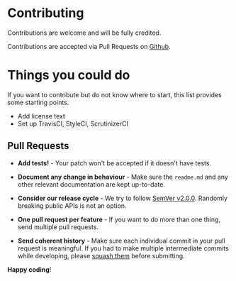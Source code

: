 # Contributing

Contributions are welcome and will be fully credited.

Contributions are accepted via Pull Requests on [Github](https://github.com/codelabbg/trackartworkimagescraper).

# Things you could do
If you want to contribute but do not know where to start, this list provides some starting points.
- Add license text
- Set up TravisCI, StyleCI, ScrutinizerCI

## Pull Requests

- **Add tests!** - Your patch won't be accepted if it doesn't have tests.

- **Document any change in behaviour** - Make sure the `readme.md` and any other relevant documentation are kept up-to-date.

- **Consider our release cycle** - We try to follow [SemVer v2.0.0](http://semver.org/). Randomly breaking public APIs is not an option.

- **One pull request per feature** - If you want to do more than one thing, send multiple pull requests.

- **Send coherent history** - Make sure each individual commit in your pull request is meaningful. If you had to make multiple intermediate commits while developing, please [squash them](http://www.git-scm.com/book/en/v2/Git-Tools-Rewriting-History#Changing-Multiple-Commit-Messages) before submitting.


**Happy coding**!
